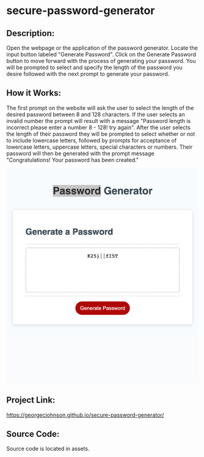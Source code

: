 # secure-password-generator

## Description:

Open the webpage or the application of the password generator. Locate the input button labeled "Generate Password". Click on the Generate Password button to move forward with the process of generating your password. You will be prompted to select and specify the length of the password you desire followed with the next prompt to generate your password.

## How it Works:

The first prompt on the website will ask the user to select the length of the desired password between 8 and 128 characters. If the user selects an invalid number the prompt will result with a message "Password length is incorrect please enter a number 8 - 128! try again". After the user selects the length of their password they will be prompted to select whether or not to include lowercase letters, followed by prompts for acceptance of lowercase letters, uppercase letters, special characters or numbers. Their password will then be generated with the prompt message "Congratulations! Your password has been created."

![website screenshot](/assets/images/passwordgen.png)


## Project Link:

https://georgecjohnson.github.io/secure-password-generator/

## Source Code:

Source code is located in assets.
